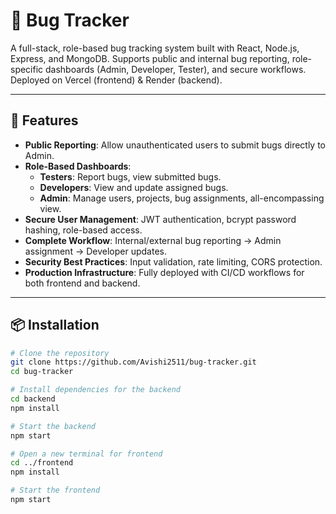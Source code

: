 # 🐞 Bug Tracker

A full-stack, role-based bug tracking system built with React, Node.js, Express, and MongoDB. Supports public and internal bug reporting, role-specific dashboards (Admin, Developer, Tester), and secure workflows. Deployed on Vercel (frontend) & Render (backend).

---

## 🚀 Features

- **Public Reporting**: Allow unauthenticated users to submit bugs directly to Admin.
- **Role-Based Dashboards**:
  - **Testers**: Report bugs, view submitted bugs.
  - **Developers**: View and update assigned bugs.
  - **Admin**: Manage users, projects, bug assignments, all-encompassing view.
- **Secure User Management**: JWT authentication, bcrypt password hashing, role-based access.
- **Complete Workflow**: Internal/external bug reporting → Admin assignment → Developer updates.
- **Security Best Practices**: Input validation, rate limiting, CORS protection.
- **Production Infrastructure**: Fully deployed with CI/CD workflows for both frontend and backend.

---

## 📦 Installation

```bash
# Clone the repository
git clone https://github.com/Avishi2511/bug-tracker.git
cd bug-tracker

# Install dependencies for the backend
cd backend
npm install

# Start the backend
npm start

# Open a new terminal for frontend
cd ../frontend
npm install

# Start the frontend
npm start


